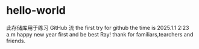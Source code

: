 # hello-world
此存储库用于练习 GitHub 流
the first try for github 
the time is 2025.1.1 2:23 a.m
happy new year first
and be best Ray!
thank for familiars,tearchers and friends.
